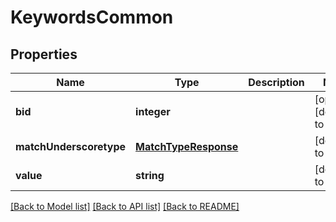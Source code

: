 # KeywordsCommon

## Properties
Name | Type | Description | Notes
------------ | ------------- | ------------- | -------------
**bid** | **integer** |  | [optional] [default to null]
**matchUnderscoretype** | [**MatchTypeResponse**](MatchTypeResponse.md) |  | [default to null]
**value** | **string** |  | [default to null]

[[Back to Model list]](../README.md#documentation-for-models) [[Back to API list]](../README.md#documentation-for-api-endpoints) [[Back to README]](../README.md)



